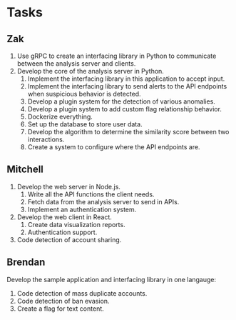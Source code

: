# Tasks

## Zak

1. Use gRPC to create an interfacing library in Python to communicate between the analysis server and clients.
2. Develop the core of the analysis server in Python.
   1. Implement the interfacing library in this application to accept input.
   2. Implement the interfacing library to send alerts to the API endpoints when suspicious behavior is detected.
   3. Develop a plugin system for the detection of various anomalies.
   4. Develop a plugin system to add custom flag relationship behavior.
   5. Dockerize everything.
   6. Set up the database to store user data.
   7. Develop the algorithm to determine the similarity score between two interactions.
   8. Create a system to configure where the API endpoints are.

## Mitchell

1. Develop the web server in Node.js.
   1. Write all the API functions the client needs.
   2. Fetch data from the analysis server to send in APIs.
   3. Implement an authentication system.
2. Develop the web client in React.
   1. Create data visualization reports.
   2. Authentication support.
3. Code detection of account sharing.

## Brendan

Develop the sample application and interfacing library in one langauge:

1. Code detection of mass duplicate accounts.
2. Code detection of ban evasion.
3. Create a flag for text content.
